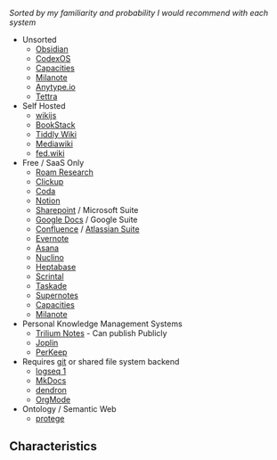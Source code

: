 *Sorted by my familiarity and probability I would recommend with each system*
* Unsorted
	* [Obsidian](../List/Obsidian.md)
	* [CodexOS](../List/CodexOS.md)
	* [Capacities](../List/Capacities.md)
	* [Milanote](../List/Milanote.md)
	* [Anytype.io](../List/Anytype.io.md)
	* [Tettra](../List/Tettra.md)
* Self Hosted
	* [wikijs](../List/wikijs.md)
	* [BookStack](../List/BookStack.md)
	* [Tiddly Wiki](../List/Tiddly%20Wiki.md)
	* [Mediawiki](../List/Mediawiki.md)
	* [fed.wiki](../List/fed.wiki.md)
* Free / SaaS Only
	* [Roam Research](../List/Roam%20Research.md)
	* [Clickup](../List/Clickup.md)
	* [Coda](../List/Coda.md)
	* [Notion](../List/Notion.md)
	* [Sharepoint](../List/Sharepoint.md) / Microsoft Suite
	* [Google Docs](../List/Google%20Docs.md) / Google Suite
	* [Confluence](../List/Confluence.md)  / [Atlassian Suite](../List/Atlassian%20Suite.md)
	* [Evernote](../List/Evernote.md)
	* [Asana](../List/Asana.md)
	* [Nuclino](../List/Nuclino.md)
	* [Heptabase](../List/Heptabase.md)
	* [Scrintal](../List/Scrintal.md)
	* [Taskade](../List/Taskade.md)
	* [Supernotes](../List/Supernotes.md)
	* [Capacities](../List/Capacities.md)
	* [Milanote](../List/Milanote.md)
* Personal Knowledge Management Systems
	* [Trilium Notes](../List/Trilium%20Notes.md) - Can publish Publicly
	* [Joplin](../List/Joplin.md)
	* [PerKeep](../List/PerKeep.md)
* Requires [git](../List/git.md) or shared file system backend 
	* [logseq 1](../List/logseq%201.md)
	* [MkDocs](https://www.mkdocs.org/)
	* [dendron](../List/dendron.md)
	* [OrgMode](../List/OrgMode.md)
* Ontology / Semantic Web
	* [protege](../List/protege.md)


## Characteristics

